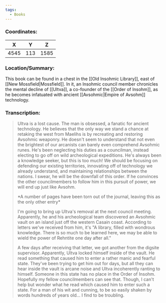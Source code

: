 ```yaml
---
tags:
  - Books
---
```


### Coordinates:
| **X** | **Y**| **Z** |
|:-----:|:----:|:-----:|
|4545  |113   |1585  |

### Location/Summary:
This book can be found in a chest in the [[Old Insohmic Library]], east of [[New Mossfield|Mossfield]]. In it, an Insohmic council member chronicles the mental decline of [[Ultva]], a co-founder of the [[Order of Insohm]], as he becomes infatuated with ancient [[Avsohmic|Empire of Avsohm]] technology.

### Transcription:
> Ultva is a lost cause. The man is obsessed, a fanatic for ancient technology. He believes that the only way we stand a chance at retaking the west from Maelihs is by recreating and restoring Avsohmic weaponry. He doesn't seem to understand that not even the brightest of our arcanists can barely even comprehend Avsohmic runes. He's been neglecting his duties as a councilman, instead electing to go off on wild archeological expeditions. He's always been a knowledge seeker, but this is too much! We should be focusing on defending our existing territories, innovating off of technology we already understand, and maintaining relationships between the nations. I swear, he will be the downfall of this order. If he convinces the other councilmembers to follow him in this pursuit of power, we will end up just like Avsohm.
>
> \*A number of pages have been torn out of the journal, leaving this as the only other entry\*
>
> I'm going to bring up Ultva's removal at the next council meeting. Apparently, he and his archeological team discovered an Avsohmic vault on an island just off the western Casain coast. According to letters we've received from him, it's "A library, filled with wondrous knowledge. There is so much to be learned here, we may be able to wield the power of Rehntite one day after all."
>
> A few days after receiving that letter, we got another from the digsite supervisor. Apparently, Ultva locked himself inside of the vault. He read something that caused him to enter a rather manic and fearful state. They've been trying to get him out for days, but all they can hear inside the vault is arcane noise and Ultva incoherently ranting to himself. Someone in this state has no place in the Order of Insohm. Hopefully my fellow councilmembers can see that. Though, I can't help but wonder what he read which caused him to enter such a state. For a man of his wit and cunning, to be so easily shaken by words hundreds of years old... I find to be troubling.
